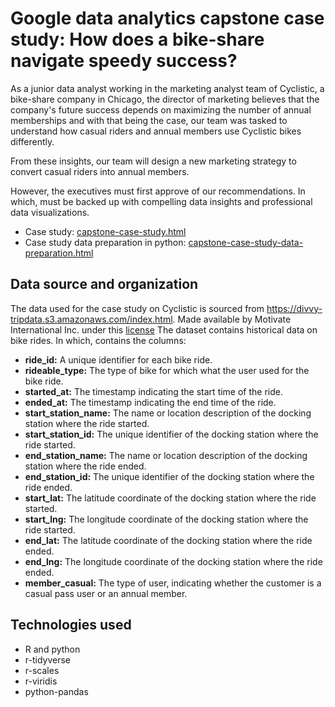 # Google data analytics capstone case study: How does a bike-share navigate speedy success?
As a junior data analyst working in the marketing analyst team of Cyclistic, a bike-share company in Chicago, the director of marketing believes that the company's future success depends on maximizing the number of annual memberships and with that being the case, our team was tasked to understand how casual riders and annual members use Cyclistic bikes differently. 

From these insights, our team will design a new marketing strategy to convert casual riders into annual members. 

However, the executives must first approve of our recommendations. In which, must be backed up with compelling data insights and professional data visualizations.

* Case study: [capstone-case-study.html](https://htmlpreview.github.io/?https://github.com/hyoaru/google-data-analytics-capstone-case-study/blob/master/capstone-case-study.html)
* Case study data preparation in python: [capstone-case-study-data-preparation.html](https://htmlpreview.github.io/?https://github.com/hyoaru/google-data-analytics-capstone-case-study/blob/master/capstone-case-study-data-preparation.html)

## Data source and organization
The data used for the case study on Cyclistic is sourced from https://divvy-tripdata.s3.amazonaws.com/index.html. Made available by Motivate International Inc. under  this [license](https://ride.divvybikes.com/data-license-agreement) The dataset contains historical data on bike rides. In which, contains the columns:
* **ride_id:** A unique identifier for each bike ride.
* **rideable_type:** The type of bike for which what the user used for the bike ride.
* **started_at:** The timestamp indicating the start time of the ride.
* **ended_at:** The timestamp indicating the end time of the ride.
* **start_station_name:** The name or location description of the docking station where the ride started.
* **start_station_id:** The unique identifier of the docking station where the ride started.
* **end_station_name:** The name or location description of the docking station where the ride ended.
* **end_station_id:** The unique identifier of the docking station where the ride ended.
* **start_lat:** The latitude coordinate of the docking station where the ride started.
* **start_lng:** The longitude coordinate of the docking station where the ride started.
* **end_lat:** The latitude coordinate of the docking station where the ride ended.
* **end_lng:** The longitude coordinate of the docking station where the ride ended.
* **member_casual:** The type of user, indicating whether the customer is a casual pass user or an annual member.

## Technologies used
* R and python
* r-tidyverse
* r-scales
* r-viridis
* python-pandas